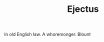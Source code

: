 ---
title: Ejectus
letter: E
permalink: "/definitions/bld-ejectus.html"
body: In old English law. A whoremonger. Blount
published_at: '2018-07-07'
source: Black's Law Dictionary 2nd Ed (1910)
layout: post
---